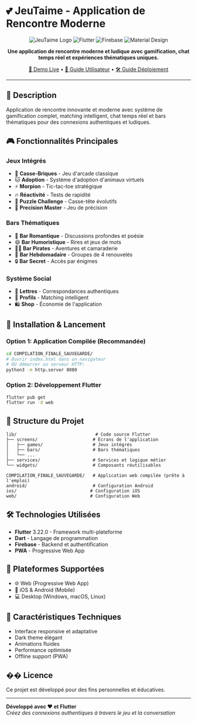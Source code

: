 # 💕 JeuTaime - Application de Rencontre Moderne

<div align="center">
  
![JeuTaime Logo](https://img.shields.io/badge/JeuTaime-💕-FF6B9D?style=for-the-badge)
![Flutter](https://img.shields.io/badge/Flutter-3.16+-02569B?style=for-the-badge&logo=flutter)
![Firebase](https://img.shields.io/badge/Firebase-039BE5?style=for-the-badge&logo=firebase)
![Material Design](https://img.shields.io/badge/Material%20Design%203-757575?style=for-the-badge&logo=material-design)

**Une application de rencontre moderne et ludique avec gamification, chat temps réel et expériences thématiques uniques.**

[🚀 Demo Live](https://jeutaime-app.web.app) • [📖 Guide Utilisateur](USER_GUIDE.md) • [🛠️ Guide Déploiement](DEPLOYMENT_GUIDE.md)

</div>

---

## 🎯 Description
Application de rencontre innovante et moderne avec système de gamification complet, matching intelligent, chat temps réel et bars thématiques pour des connexions authentiques et ludiques.

## 🎮 Fonctionnalités Principales

### Jeux Intégrés
- 🧱 **Casse-Briques** - Jeu d'arcade classique
- 🐱 **Adoption** - Système d'adoption d'animaux virtuels
- ⚡ **Morpion** - Tic-tac-toe stratégique
- 🔥 **Réactivité** - Tests de rapidité
- 🧩 **Puzzle Challenge** - Casse-tête évolutifs
- 🎯 **Precision Master** - Jeu de précision

### Bars Thématiques
- 🌹 **Bar Romantique** - Discussions profondes et poésie
- 😄 **Bar Humoristique** - Rires et jeux de mots
- 🏴‍☠️ **Bar Pirates** - Aventures et camaraderie  
- 📅 **Bar Hebdomadaire** - Groupes de 4 renouvelés
- 🔒 **Bar Secret** - Accès par énigmes

### Système Social
- 💌 **Lettres** - Correspondances authentiques
- 👤 **Profils** - Matching intelligent
- 🛍️ **Shop** - Économie de l'application

## 🚀 Installation & Lancement

### Option 1: Application Compilée (Recommandée)
```bash
cd COMPILATION_FINALE_SAUVEGARDE/
# Ouvrir index.html dans un navigateur
# OU démarrer un serveur HTTP:
python3 -m http.server 8080
```

### Option 2: Développement Flutter
```bash
flutter pub get
flutter run -d web
```

## 📁 Structure du Projet

```
lib/                              # Code source Flutter
├── screens/                     # Écrans de l'application
│   ├── games/                   # Jeux intégrés
│   ├── bars/                    # Bars thématiques
│   └── ...
├── services/                    # Services et logique métier
└── widgets/                     # Composants réutilisables

COMPILATION_FINALE_SAUVEGARDE/   # Application web compilée (prête à l'emploi)
android/                         # Configuration Android
ios/                            # Configuration iOS
web/                            # Configuration Web
```

## 🛠️ Technologies Utilisées
- **Flutter** 3.22.0 - Framework multi-plateforme
- **Dart** - Langage de programmation
- **Firebase** - Backend et authentification
- **PWA** - Progressive Web App

## 📱 Plateformes Supportées
- 🌐 Web (Progressive Web App)
- 📱 iOS & Android (Mobile)
- 💻 Desktop (Windows, macOS, Linux)

## 🎨 Caractéristiques Techniques
- Interface responsive et adaptative
- Dark theme élégant
- Animations fluides
- Performance optimisée
- Offline support (PWA)

## �� Licence
Ce projet est développé pour des fins personnelles et éducatives.

---

**Développé avec ❤️ et Flutter**  
*Créez des connexions authentiques à travers le jeu et la conversation*
